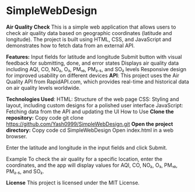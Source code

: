 # SimpleWebDesign
**Air Quality Check**
This is a simple web application that allows users to check air quality data based on geographic coordinates (latitude and longitude). 
The project is built using HTML, CSS, and JavaScript 
and demonstrates how to fetch data from an external API.

**Features:**
Input fields for latitude and longitude
Submit button with visual feedback for submitting, done, and error states
Displays air quality data including AQI, CO, NO₂, O₃, PM₁₀, PM₂.₅, and SO₂ levels
Responsive design for improved usability on different devices
**API**:
This project uses the Air Quality API from RapidAPI.com, 
which provides real-time and historical data on air quality levels worldwide.

**Technologies Used**:
HTML: Structure of the web page
CSS: Styling and layout, including custom designs for a polished user interface
JavaScript: Fetching data from the API and updating the UI
How to Use
**Clone the repository:**
Copy code
git clone https://github.com/Yash0999/SimpleWebDesign.git
**Open the project directory:**
Copy code
cd SimpleWebDesign
Open index.html in a web browser.

Enter the latitude and longitude in the input fields and click Submit.

Example
To check the air quality for a specific location, enter the coordinates, 
and the app will display values for AQI, CO, NO₂, O₃, PM₁₀, PM₂.₅, and SO₂.

**License**
This project is licensed under the MIT License.
